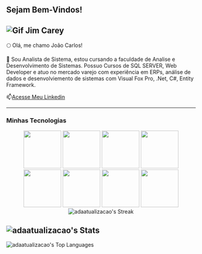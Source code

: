 ## Sejam Bem-Vindos!

![Gif Jim Carey](https://veja.abril.com.br/wp-content/uploads/2016/05/giphy-3-original.gif?w=414&h=280&crop=1)
-------


🌕 Olá, me chamo João Carlos!

📘 Sou Analista de Sistema, estou cursando a faculdade de Analise e Desenvolvimento de Sistemas. Possuo Cursos de SQL SERVER, Web Developer e atuo no mercado varejo com experiência em ERPs, análise de dados e desenvolviemento de sistemas com Visual Fox Pro, .Net, C#, Entity Framework.

📫[Acesse Meu Linkedin](https://www.linkedin.com/in/jo%C3%A3o-carlos-s-93a55749/)

----

### Minhas Tecnologias
<p align="center">
<img src="https://cdn.jsdelivr.net/gh/devicons/devicon@latest/icons/microsoftsqlserver/microsoftsqlserver-original.svg" width="100px"/>
<img src="https://cdn.jsdelivr.net/gh/devicons/devicon@latest/icons/csharp/csharp-original.svg" width="100px"/>
<img src="https://cdn.jsdelivr.net/gh/devicons/devicon@latest/icons/angular/angular-original.svg" width="100px"/>
<img src="https://cdn.jsdelivr.net/gh/devicons/devicon@latest/icons/github/github-original.svg" width="100px"/>
<img src="https://cdn.jsdelivr.net/gh/devicons/devicon@latest/icons/git/git-original.svg" width="100px"/>
<img src="https://cdn.jsdelivr.net/gh/devicons/devicon@latest/icons/dotnetcore/dotnetcore-original.svg" width="100px"/>
<img src="https://cdn.jsdelivr.net/gh/devicons/devicon@latest/icons/visualstudio/visualstudio-plain.svg" width="100px"/>
<img src="https://cdn.jsdelivr.net/gh/devicons/devicon@latest/icons/vscode/vscode-original.svg" width="100px/>
</p>

----

<br><br>



![adaatualizacao's Streak](https://github-readme-streak-stats.herokuapp.com/?user=adaatualizacao&theme=vision-friendly-dark&hide_border=true)
-----
![adaatualizacao's Stats](https://github-readme-stats.vercel.app/api?username=adaatualizacao&theme=vision-friendly-dark&show_icons=true&hide_border=true&count_private=false)
------
![adaatualizacao's Top Languages](https://github-readme-stats.vercel.app/api/top-langs/?username=adaatualizacao&theme=vision-friendly-dark&show_icons=true&hide_border=true&layout=compact)

          
          
                   
          
          
          
          
          
          



<!--
**adaatualizacao/adaatualizacao** is a ✨ _special_ ✨ repository because its `README.md` (this file) appears on your GitHub profile.

Here are some ideas to get you started:

- 🔭 I’m currently working on ...
- 🌱 I’m currently learning ...
- 👯 I’m looking to collaborate on ...
- 🤔 I’m looking for help with ...
- 💬 Ask me about ...
- 📫 How to reach me: ...
- 😄 Pronouns: ...
- ⚡ Fun fact: ...
-->
